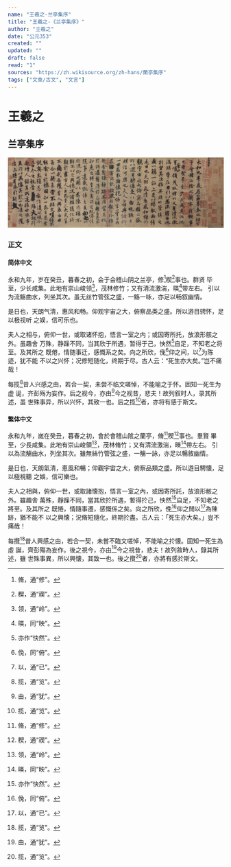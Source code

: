 ```yaml
---
name: "王羲之-兰亭集序"
title: "王羲之-《兰亭集序》"
author: "王羲之"
date: "公元353"
created: ""
updated: ""
draft: false
read: "1"
sources: "https://zh.wikisource.org/zh-hans/蘭亭集序"
tags: ["文章/古文", "文言"]
---
```



# 王羲之

## 兰亭集序

![《兰亭集序》唐朝冯承素摹本（“神龙本”）](../assets/image/lan-ting-ji-xu.jpg)

### 正文

<!-- tabs:start -->

#### **简体中文**

永和九年，岁在癸丑，暮春之初，会于会稽山阴之兰亭，修[^1]稧[^2]事也。群贤
毕至，少长咸集。此地有崇山峻领[^3]，茂林修竹；又有清流激湍，暎[^4]带左右。
引以为流觞曲水，列坐其次。虽无丝竹管弦之盛，一觞一咏，亦足以畅叙幽情。

是日也，天朗气清，惠风和畅。仰观宇宙之大，俯察品类之盛。所以游目骋怀，足以极视听
之娱，信可乐也。

夫人之相与，俯仰一世，或取诸怀抱，悟言一室之内；或因寄所托，放浪形骸之外。虽趣舍
万殊，静躁不同，当其欣于所遇，暂得于己，怏然[^5]自足，不知老之将至。及其所之
既倦，情随事迁，感慨系之矣。向之所欣，俛[^6]仰之间，以[^7]为陈迹，犹不能
不以之兴怀；况修短随化，终期于尽。古人云：“死生亦大矣。”岂不痛哉！

每揽[^8]昔人兴感之由，若合一契，未尝不临文嗟悼，不能喻之于怀。固知一死生为虚
诞，齐彭殇为妄作。后之视今，亦由[^9]今之视昔，悲夫！故列叙时人，录其所述，虽
世殊事异，所以兴怀，其致一也。后之揽[^10]者，亦将有感于斯文。

#### **繁体中文**

永和九年，嵗在癸丑，暮春之初，會於會稽山隂之蘭亭，脩[^1]稧[^2]事也。羣賢
畢至，少長咸集。此地有崇山峻領[^3]，茂林脩竹；又有清流激湍，暎[^4]帶左右。
引以為流觴曲水，列坐其次。雖無絲竹管弦之盛，一觴一詠，亦足以暢敘幽情。

是日也，天朗氣清，恵風和暢；仰觀宇宙之大，俯察品類之盛。所以遊目騁懐，足以極視聽
之娛，信可樂也。

夫人之相與，俯仰一世，或取諸懐抱，悟言一室之內，或因寄所託，放浪形骸之外。雖趣舎
萬殊，靜躁不同，當其欣扵所遇，暫得扵己，怏然[^5]自足，不知老之將至。及其所之
既惓，情隨事遷，感慨係之矣。向之所欣，俛[^6]仰之閒以[^7]為陳跡，猶不能不
以之興懐；況脩短隨化，終期扵盡。古人云：「死生亦大矣。」豈不痛哉！

每攬[^8]昔人興感之由，若合一契，未嘗不臨文嗟悼，不能喻之扵懐。固知一死生為虛
誕，齊彭殤為妄作。後之視今，亦由[^9]今之視昔，悲夫！故列敘時人，錄其所述，雖
世殊事異，所以興懐，其致一也。後之攬[^10]者，亦將有感扵斯文。

<!-- tabs:end -->

[^1]: 脩，通“修”。
[^2]: 稧，通“禊”。
[^3]: 领，通“岭”。
[^4]: 暎，同“映”。
[^5]: 亦作“快然”。
[^6]: 俛，同“俯”。
[^7]: 以，通“已”。
[^8]: 揽，通“览”。
[^9]: 由，通“犹”。
[^10]: 揽，通“览”。
